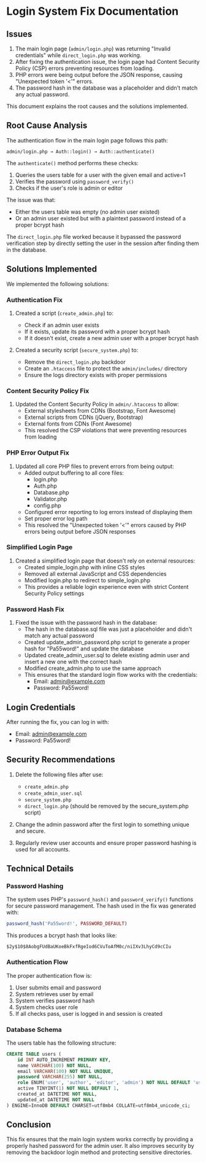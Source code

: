 # Login System Fix Documentation

## Issues

1. The main login page (`admin/login.php`) was returning "Invalid credentials" while `direct_login.php` was working.
2. After fixing the authentication issue, the login page had Content Security Policy (CSP) errors preventing resources from loading.
3. PHP errors were being output before the JSON response, causing "Unexpected token '<'" errors.
4. The password hash in the database was a placeholder and didn't match any actual password.

This document explains the root causes and the solutions implemented.

## Root Cause Analysis

The authentication flow in the main login page follows this path:
```
admin/login.php → Auth::login() → Auth::authenticate()
```

The `authenticate()` method performs these checks:
1. Queries the users table for a user with the given email and active=1
2. Verifies the password using `password_verify()`
3. Checks if the user's role is admin or editor

The issue was that:
- Either the users table was empty (no admin user existed)
- Or an admin user existed but with a plaintext password instead of a proper bcrypt hash

The `direct_login.php` file worked because it bypassed the password verification step by directly setting the user in the session after finding them in the database.

## Solutions Implemented

We implemented the following solutions:

### Authentication Fix

1. Created a script (`create_admin.php`) to:
   - Check if an admin user exists
   - If it exists, update its password with a proper bcrypt hash
   - If it doesn't exist, create a new admin user with a proper bcrypt hash

2. Created a security script (`secure_system.php`) to:
   - Remove the `direct_login.php` backdoor
   - Create an `.htaccess` file to protect the `admin/includes/` directory
   - Ensure the logs directory exists with proper permissions

### Content Security Policy Fix

1. Updated the Content Security Policy in `admin/.htaccess` to allow:
   - External stylesheets from CDNs (Bootstrap, Font Awesome)
   - External scripts from CDNs (jQuery, Bootstrap)
   - External fonts from CDNs (Font Awesome)
   - This resolved the CSP violations that were preventing resources from loading

### PHP Error Output Fix

1. Updated all core PHP files to prevent errors from being output:
   - Added output buffering to all core files:
     - login.php
     - Auth.php
     - Database.php
     - Validator.php
     - config.php
   - Configured error reporting to log errors instead of displaying them
   - Set proper error log path
   - This resolved the "Unexpected token '<'" errors caused by PHP errors being output before JSON responses

### Simplified Login Page

1. Created a simplified login page that doesn't rely on external resources:
   - Created simple_login.php with inline CSS styles
   - Removed all external JavaScript and CSS dependencies
   - Modified login.php to redirect to simple_login.php
   - This provides a reliable login experience even with strict Content Security Policy settings

### Password Hash Fix

1. Fixed the issue with the password hash in the database:
   - The hash in the database.sql file was just a placeholder and didn't match any actual password
   - Created update_admin_password.php script to generate a proper hash for "Pa55word!" and update the database
   - Updated create_admin_user.sql to delete existing admin user and insert a new one with the correct hash
   - Modified create_admin.php to use the same approach
   - This ensures that the standard login flow works with the credentials:
     - Email: admin@example.com
     - Password: Pa55word!

## Login Credentials

After running the fix, you can log in with:
- Email: admin@example.com
- Password: Pa55word!

## Security Recommendations

1. Delete the following files after use:
   - `create_admin.php`
   - `create_admin_user.sql`
   - `secure_system.php`
   - `direct_login.php` (should be removed by the secure_system.php script)

2. Change the admin password after the first login to something unique and secure.

3. Regularly review user accounts and ensure proper password hashing is used for all accounts.

## Technical Details

### Password Hashing

The system uses PHP's `password_hash()` and `password_verify()` functions for secure password management. The hash used in the fix was generated with:

```php
password_hash('Pa55word!', PASSWORD_DEFAULT)
```

This produces a bcrypt hash that looks like:
```
$2y$10$8AobgFUdBaUKoeBkFxfRgeIod6CVuToAfM0c/niIXv3LhyCd9cCIu
```

### Authentication Flow

The proper authentication flow is:
1. User submits email and password
2. System retrieves user by email
3. System verifies password hash
4. System checks user role
5. If all checks pass, user is logged in and session is created

### Database Schema

The users table has the following structure:
```sql
CREATE TABLE users (
    id INT AUTO_INCREMENT PRIMARY KEY,
    name VARCHAR(100) NOT NULL,
    email VARCHAR(100) NOT NULL UNIQUE,
    password VARCHAR(255) NOT NULL,
    role ENUM('user', 'author', 'editor', 'admin') NOT NULL DEFAULT 'user',
    active TINYINT(1) NOT NULL DEFAULT 1,
    created_at DATETIME NOT NULL,
    updated_at DATETIME NOT NULL
) ENGINE=InnoDB DEFAULT CHARSET=utf8mb4 COLLATE=utf8mb4_unicode_ci;
```

## Conclusion

This fix ensures that the main login system works correctly by providing a properly hashed password for the admin user. It also improves security by removing the backdoor login method and protecting sensitive directories.